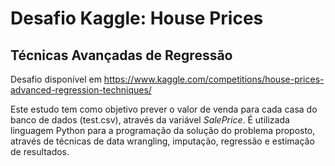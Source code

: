 # Desafio Kaggle: House Prices
## Técnicas Avançadas de Regressão 
Desafio disponível em https://www.kaggle.com/competitions/house-prices-advanced-regression-techniques/

Este estudo tem como objetivo prever o valor de venda para cada casa do banco de dados (test.csv), através da variável _SalePrice_. É utilizada linguagem Python para a programação da solução do problema proposto, através de técnicas de data wrangling, imputação, regressão e estimação de resultados.

